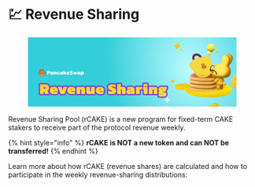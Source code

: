 # 💹 Revenue Sharing

<figure><img src="../../.gitbook/assets/image.png" alt=""><figcaption></figcaption></figure>

Revenue Sharing Pool (rCAKE) is a new program for fixed-term CAKE stakers to receive part of the protocol revenue weekly.

{% hint style="info" %}
**rCAKE is NOT a new token and can NOT be transferred!**
{% endhint %}

Learn more about how rCAKE (revenue shares) are calculated and how to participate in the weekly revenue-sharing distributions:

